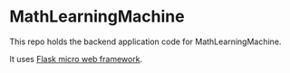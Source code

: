 # MathLearningMachine
This repo holds the backend application code for MathLearningMachine.

It uses [Flask micro web framework](https://palletsprojects.com/p/flask/).